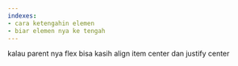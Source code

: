 ```yaml
---
indexes:
- cara ketengahin elemen
- biar elemen nya ke tengah
---
```


kalau parent nya flex bisa kasih align item center dan justify center